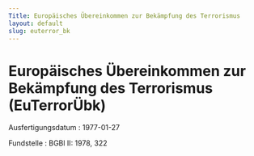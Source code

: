 ```yaml
---
Title: Europäisches Übereinkommen zur Bekämpfung des Terrorismus
layout: default
slug: euterror_bk
---
```


# Europäisches Übereinkommen zur Bekämpfung des Terrorismus (EuTerrorÜbk)

Ausfertigungsdatum
:   1977-01-27

Fundstelle
:   BGBl II: 1978, 322

